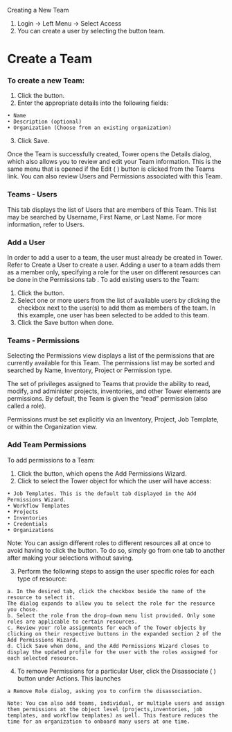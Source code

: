 Creating a New Team

1. Login -> Left Menu -> Select Access 
2. You can create a user by selecting the button team.



# Create a Team

### To create a new Team:

1. Click the button.
2. Enter the appropriate details into the following fields:
```
• Name
• Description (optional)
• Organization (Choose from an existing organization)
```
3. Click Save.

Once the Team is successfully created, Tower opens the Details dialog, which also allows you to review and edit your Team information. This is the same menu that is opened if the Edit ( ) button is clicked from the Teams link. You can also review Users and Permissions associated with this Team.

### Teams - Users

This tab displays the list of Users that are members of this Team. This list may be searched by Username, First Name, or Last Name. For more information, refer to Users.

### Add a User
In order to add a user to a team, the user must already be created in Tower. Refer to Create a User to create a user.
Adding a user to a team adds them as a member only, specifying a role for the user on different resources can be done
in the Permissions tab . To add existing users to the Team:

1. Click the button.
2. Select one or more users from the list of available users by clicking the checkbox next to the user(s) to add them as members of the team.
In this example, one user has been selected to be added to this team.
4. Click the Save button when done.

### Teams - Permissions
Selecting the Permissions view displays a list of the permissions that are currently available for this Team. The permissions list may be sorted and searched by Name, Inventory, Project or Permission type.

The set of privileges assigned to Teams that provide the ability to read, modify, and administer projects, inventories, and other Tower elements are permissions. By default, the Team is given the “read” permission (also called a role).

Permissions must be set explicitly via an Inventory, Project, Job Template, or within the Organization view.

### Add Team Permissions

To add permissions to a Team:
1. Click the button, which opens the Add Permissions Wizard.
2. Click to select the Tower object for which the user will have access:
```
• Job Templates. This is the default tab displayed in the Add Permissions Wizard.
• Workflow Templates
• Projects
• Inventories
• Credentials
• Organizations
```
Note: You can assign different roles to different resources all at once to avoid having to click the button. To do so, simply go from one tab to another after making your selections without saving.

3. Perform the following steps to assign the user specific roles for each type of resource:
```
a. In the desired tab, click the checkbox beside the name of the resource to select it.
The dialog expands to allow you to select the role for the resource you chose.
b. Select the role from the drop-down menu list provided. Only some roles are applicable to certain resources.
c. Review your role assignments for each of the Tower objects by clicking on their respective buttons in the expanded section 2 of the Add Permissions Wizard.
d. Click Save when done, and the Add Permissions Wizard closes to display the updated profile for the user with the roles assigned for each selected resource.
```
4. To remove Permissions for a particular User, click the Disassociate ( ) button under Actions. This launches
```
a Remove Role dialog, asking you to confirm the disassociation.
```
```
Note: You can also add teams, individual, or multiple users and assign them permissions at the object level (projects,inventories, job templates, and workflow templates) as well. This feature reduces the time for an organization to onboard many users at one time.
```

